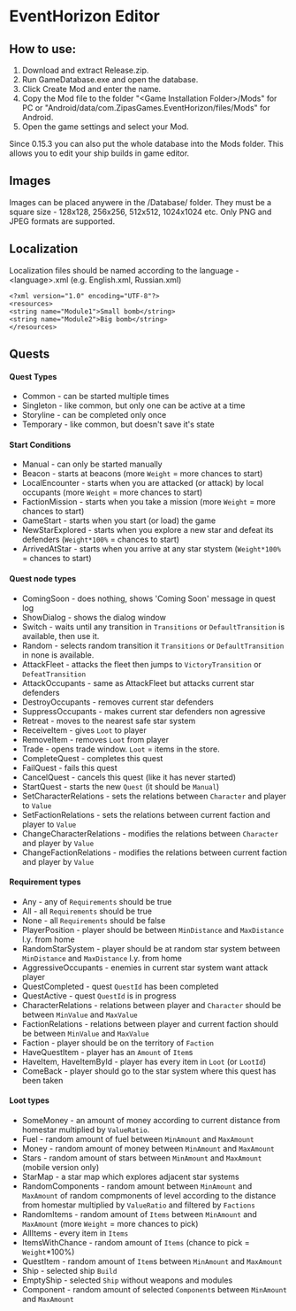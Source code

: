 # EventHorizon Editor

## How to use:

1. Download and extract Release.zip.
2. Run GameDatabase.exe and open the database.
3. Click Create Mod and enter the name.
4. Copy the Mod file to the folder "\<Game Installation Folder\>/Mods" for PC or "Android/data/com.ZipasGames.EventHorizon/files/Mods" for Android.
5. Open the game settings and select your Mod.

Since 0.15.3 you can also put the whole database into the Mods folder. This allows you to edit your ship builds in game editor.

## Images

Images can be placed anywere in the /Database/ folder. They must be a square size - 128x128, 256x256, 512x512, 1024x1024 etc. Only PNG and JPEG formats are supported.

## Localization

Localization files should be named according to the language - \<language\>.xml (e.g. English.xml, Russian.xml)

```
<?xml version="1.0" encoding="UTF-8"?>
<resources>
<string name="Module1">Small bomb</string>
<string name="Module2">Big bomb</string>
</resources>
```

## Quests

#### Quest Types
* Common - can be started multiple times
* Singleton - like common, but only one can be active at a time
* Storyline - can be completed only once
* Temporary - like common, but doesn't save it's state

#### Start Conditions
* Manual - can only be started manually
* Beacon - starts at beacons (more `Weight` = more chances to start)
* LocalEncounter - starts when you are attacked (or attack) by local occupants (more `Weight` = more chances to start)
* FactionMission - starts when you take a mission (more `Weight` = more chances to start)
* GameStart - starts when you start (or load) the game
* NewStarExplored - starts when you explore a new star and defeat its defenders (`Weight*100%` = chances to start)
* ArrivedAtStar - starts when you arrive at any star stystem (`Weight*100%` = chances to start)

#### Quest node types
* ComingSoon - does nothing, shows 'Coming Soon' message in quest log
* ShowDialog - shows the dialog window
* Switch - waits until any transition in `Transitions` or `DefaultTransition` is available, then use it.
* Random - selects random transition it `Transitions` or `DefaultTransition` in none is available.
* AttackFleet - attacks the fleet then jumps to `VictoryTransition` or `DefeatTransition`
* AttackOccupants - same as AttackFleet but attacks current star defenders
* DestroyOccupants - removes current star defenders
* SuppressOccupants - makes current star defenders non agressive
* Retreat - moves to the nearest safe star system
* ReceiveItem - gives `Loot` to player
* RemoveItem - removes `Loot` from player
* Trade - opens trade window. `Loot` = items in the store.
* CompleteQuest - completes this quest
* FailQuest - fails this quest
* CancelQuest - cancels this quest (like it has never started)
* StartQuest - starts the new `Quest` (it should be `Manual`)
* SetCharacterRelations - sets the relations between `Character` and player to `Value`
* SetFactionRelations - sets the relations between current faction and player to `Value`
* ChangeCharacterRelations - modifies the relations between `Character` and player by `Value`
* ChangeFactionRelations - modifies the relations between current faction and player by `Value`

#### Requirement types
* Any - any of `Requirements` should be true
* All - all `Requirements` should be true
* None - all `Requirements` should be false
* PlayerPosition - player should be between `MinDistance` and `MaxDistance` l.y. from home
* RandomStarSystem - player should be at random star system between `MinDistance` and `MaxDistance` l.y. from home
* AggressiveOccupants - enemies in current star system want attack player
* QuestCompleted - quest `QuestId` has been completed
* QuestActive - quest `QuestId` is in progress
* CharacterRelations - relations between player and `Character` should be between `MinValue` and `MaxValue`
* FactionRelations - relations between player and current faction should be between `MinValue` and `MaxValue`
* Faction - player should be on the territory of `Faction`
* HaveQuestItem - player has an `Amount` of `Item`s
* HaveItem, HaveItemById - player has every item in `Loot` (or `LootId`)
* ComeBack - player should go to the star system where this quest has been taken

#### Loot types
* SomeMoney - an amount of money according to current distance from homestar multiplied by `ValueRatio`.
* Fuel - random amount of fuel between `MinAmount` and `MaxAmount`
* Money - random amount of money between `MinAmount` and `MaxAmount`
* Stars - random amount of stars between `MinAmount` and `MaxAmount` (mobile version only)
* StarMap - a star map which explores adjacent star systems
* RandomComponents - random amount between `MinAmount` and `MaxAmount` of random compmonents of level according to the distance from homestar multiplied by `ValueRatio` and filtered by `Factions`
* RandomItems - random amount of `Items` between `MinAmount` and `MaxAmount` (more `Weight` = more chances to pick)
* AllItems - every item in `Items`
* ItemsWithChance - random amount of `Items` (chance to pick = `Weight`*100%)
* QuestItem - random amount of `Item`s between `MinAmount` and `MaxAmount`
* Ship - selected ship `Build`
* EmptyShip - selected `Ship` without weapons and modules
* Component - random amount of selected `Component`s between `MinAmount` and `MaxAmount`
